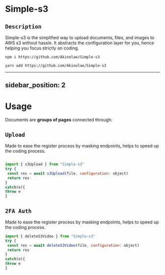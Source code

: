 # Simple-s3

## `Description`

Simple-s3 is the simplified way to upload documents, files, and images to AWS s3 without hassle. It abstracts the configuration layer for you, hence helping you focus strictly on coding.

```
npm i https://github.com/Akinolae/Simple-s3
```

```
yarn add https://github.com/Akinolae/Simple-s3
```

---

## sidebar_position: 2

# Usage

Documents are **groups of pages** connected through:

## `Upload`

Made to ease the register process by masking endpoints, helps to speed up the coding process.

```jsx title="auth/index.ts"

import { s3Upload } from "Simple-s3"
try {
 const res = await s3Upload(file, configuration: object)
 return res
}
catch(e){
throw e
}

```

## `2FA Auth`

Made to ease the register process by masking endpoints, helps to speed up the coding process.

```jsx title="index..js"
import { deleteS3Video } from "Simple-s3"
try {
 const res = await deleteS3Video(file, configuration: object)
 return res
}
catch(e){
throw e
}
```
